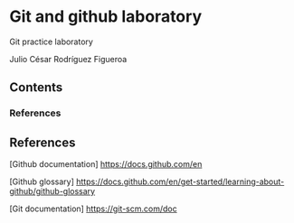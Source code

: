 # Git and github laboratory 

Git practice laboratory

Julio César Rodríguez Figueroa

## Contents
### References

## References 

[Github documentation] https://docs.github.com/en

[Github glossary] https://docs.github.com/en/get-started/learning-about-github/github-glossary

[Git documentation] https://git-scm.com/doc
